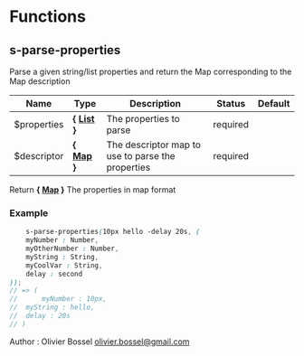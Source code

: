 # Functions


## s-parse-properties

Parse a given string/list properties and return the Map corresponding to the Map description



Name  |  Type  |  Description  |  Status  |  Default
------------  |  ------------  |  ------------  |  ------------  |  ------------
$properties  |  **{ [List](http://www.sass-lang.com/documentation/file.SASS_REFERENCE.html#lists) }**  |  The properties to parse  |  required  |
$descriptor  |  **{ [Map](http://www.sass-lang.com/documentation/file.SASS_REFERENCE.html#maps) }**  |  The descriptor map to use to parse the properties  |  required  |

Return **{ [Map](http://www.sass-lang.com/documentation/file.SASS_REFERENCE.html#maps) }** The properties in map format

### Example
```scss
	s-parse-properties(10px hello -delay 20s, (
 	myNumber : Number,
 	myOtherNumber : Number,
 	myString : String,
 	myCoolVar : String,
 	delay : second
));
// => (
//  	myNumber : 10px,
// 	myString : hello,
// 	delay : 20s
// )
```
Author : Olivier Bossel <olivier.bossel@gmail.com>
